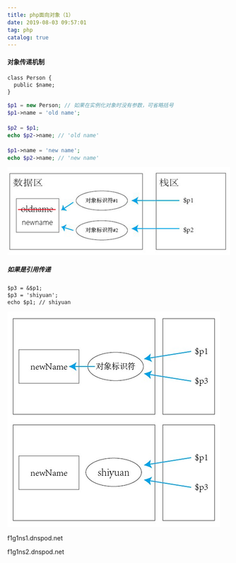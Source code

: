 ```yaml
---
title: php面向对象（1）
date: 2019-08-03 09:57:01
tag: php
catalog: true
---
```


#### 对象传递机制

```php+HTML
class Person {
  public $name;
}
```

```php
$p1 = new Person; // 如果在实例化对象时没有参数，可省略括号
$p1->name = 'old name';

$p2 = $p1;
echo $p2->name; // 'old name'

$p1->name = 'new name';
echo $p2->name; // 'new name'
```

![](/images/blog/php/01.jpg)

##### 如果是引用传递

```
$p3 = &$p1;
$p3 = 'shiyuan';
echo $p1; // shiyuan
```

![](/images/blog/php/02.jpg)

f1g1ns1.dnspod.net

f1g1ns2.dnspod.net